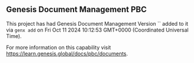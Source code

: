 ## Genesis Document Management PBC

This project has had Genesis Document Management Version `` added to it via `genx add` on Fri Oct 11 2024 10:12:53 GMT+0000 (Coordinated Universal Time).

For more information on this capability visit https://learn.genesis.global/docs/pbc/documents.
